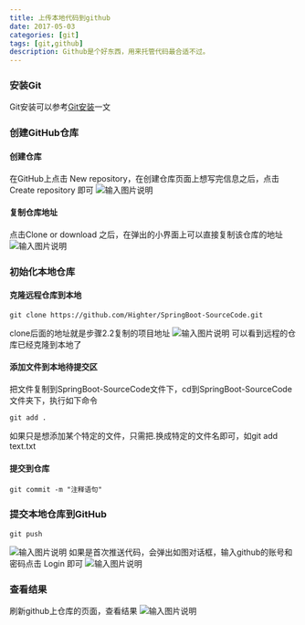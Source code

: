 ```yaml
---
title: 上传本地代码到github
date: 2017-05-03
categories: [git]
tags: [git,github]
description: Github是个好东西，用来托管代码最合适不过。
---
```

### 安装Git 
Git安装可以参考[Git安装](https://my.oschina.net/sssmile/blog/882019)一文 
### 创建GitHub仓库 
#### 创建仓库 
在GitHub上点击 New repository，在创建仓库页面上想写完信息之后，点击 Create repository 即可 
![输入图片说明](https://static.oschina.net/uploads/img/201705/03145052_8OHL.png "在这里输入图片标题") 
#### 复制仓库地址 
点击Clone or download 之后，在弹出的小界面上可以直接复制该仓库的地址 
![输入图片说明](https://static.oschina.net/uploads/img/201705/03145404_5vOg.png "在这里输入图片标题") 
### 初始化本地仓库 
#### 克隆远程仓库到本地 
``` git
git clone https://github.com/Highter/SpringBoot-SourceCode.git
```
clone后面的地址就是步骤2.2复制的项目地址 
![输入图片说明](https://static.oschina.net/uploads/img/201705/03153743_JgiD.png "在这里输入图片标题") 
可以看到远程的仓库已经克隆到本地了
#### 添加文件到本地待提交区 
把文件复制到SpringBoot-SourceCode文件下，cd到SpringBoot-SourceCode文件夹下，执行如下命令 
``` git
git add .
```
如果只是想添加某个特定的文件，只需把.换成特定的文件名即可，如git add text.txt
#### 提交到仓库 
``` git
git commit -m "注释语句"
```
### 提交本地仓库到GitHub
```git 
git push
```
![输入图片说明](https://static.oschina.net/uploads/img/201705/03155358_EGrR.png "在这里输入图片标题") 
如果是首次推送代码，会弹出如图对话框，输入github的账号和密码点击 Login 即可 
![输入图片说明](https://static.oschina.net/uploads/img/201705/03150218_Umyy.png "在这里输入图片标题") 
### 查看结果 
刷新github上仓库的页面，查看结果 
![输入图片说明](https://static.oschina.net/uploads/img/201705/03155614_sQ0D.png "在这里输入图片标题")